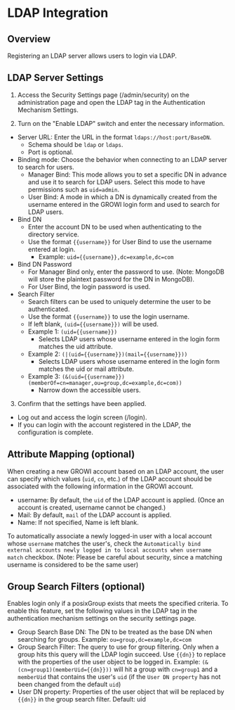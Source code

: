 # LDAP Integration

## Overview

Registering an LDAP server allows users to login via LDAP.

## LDAP Server Settings

1. Access the Security Settings page (/admin/security) on the administration page and open the LDAP tag in the Authentication Mechanism Settings.

2. Turn on the "Enable LDAP" switch and enter the necessary information.

- Server URL: Enter the URL in the format `ldaps://host:port/BaseDN`.
  - Schema should be `ldap` or `ldaps`.
  - Port is optional.
- Binding mode: Choose the behavior when connecting to an LDAP server to search for users.
  - Manager Bind: This mode allows you to set a specific DN in advance and use it to search for LDAP users. Select this mode to have permissions such as `uid=admin`.
  - User Bind: A mode in which a DN is dynamically created from the username entered in the GROWI login form and used to search for LDAP users.
- Bind DN
  - Enter the account DN to be used when authenticating to the directory service.
  - Use the format <code v-pre>{{username}}</code> for User Bind to use the username entered at login.
    - Example: <code v-pre>uid={{username}},dc=example,dc=com</code>
- Bind DN Password
  - For Manager Bind only, enter the password to use. (Note: MongoDB will store the plaintext password for the DN in MongoDB).
  - For User Bind, the login password is used.
- Search Filter
  - Search filters can be used to uniquely determine the user to be authenticated.
  - Use the format <code v-pre>{{username}}</code> to use the login username.
  - If left blank, <code v-pre>(uid={{username}})</code> will be used.
  - Example 1: <code v-pre>(uid={{username}})</code>
    - Selects LDAP users whose username entered in the login form matches the uid attribute.
  - Example 2: <code v-pre>(|(uid={{username}})(mail={{username}}))</code>
    - Selects LDAP users whose username entered in the login form matches the uid or mail attribute.
  - Example 3: <code v-pre>(&(uid={{username}})(memberOf=cn=manager,ou=group,dc=example,dc=com))</code>
    - Narrow down the accessible users.

3. Confirm that the settings have been applied.

- Log out and access the login screen (/login).
- If you can login with the account registered in the LDAP, the configuration is complete.

## Attribute Mapping (optional)

When creating a new GROWI account based on an LDAP account, the user can specify which values (`uid`, `cn`, etc.) of the LDAP account should be associated with the following information in the GROWI account.

- username: By default, the `uid` of the LDAP account is applied. (Once an account is created, username cannot be changed.)
- Mail: By default, `mail` of the LDAP account is applied.
- Name: If not specified, Name is left blank.

To automatically associate a newly logged-in user with a local account whose `username` matches the user's, check the `Automatically bind external accounts newly logged in to local accounts when username match` checkbox. (Note: Please be careful about security, since a matching username is considered to be the same user)

## Group Search Filters (optional)

Enables login only if a posixGroup exists that meets the specified criteria. To enable this feature, set the following values in the LDAP tag in the authentication mechanism settings on the security settings page.

- Group Search Base DN: The DN to be treated as the base DN when searching for groups.
  Example: `ou=group,dc=example,dc=com`
- Group Search Filter: The query to use for group filtering. Only when a group hits this query will the LDAP login succeed. Use <code v-pre>{{dn}}</code> to replace with the properties of the user object to be logged in.
  Example: <code v-pre>(&(cn=group1)(memberUid={{dn}}))</code>  will hit a group with `cn=group1` and a `memberUid` that contains the user's `uid` (if the `User DN property` has not been changed from the default `uid`)
- User DN property: Properties of the user object that will be replaced by <code v-pre>{{dn}}</code> in the group search filter.
  Default: uid
